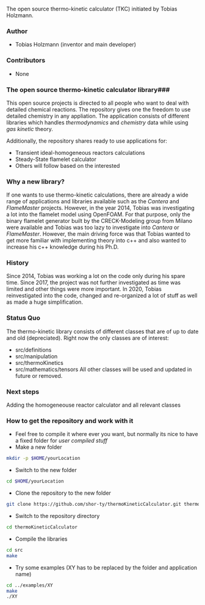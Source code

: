 The open source thermo-kinetic calculator (TKC) initiated by Tobias Holzmann.

### Author ###
* Tobias Holzmann (inventor and main developer)

### Contributors ###
* None

### The open source thermo-kinetic calculator library###
This open source projects is directed to all people who want to deal with detailed chemical reactions. The repository gives one the freedom to use detailed chemistry in any appliation. The application consists of different libraries which handles *thermodynamics* and *chemistry* data while using *gas kinetic* theory.

Additionally, the repository shares ready to use applications for:
* Transient ideal-homogeneous reactors calculations
* Steady-State flamelet calculator
* Others will follow based on the interested

### Why a new library? ###
If one wants to use thermo-kinetic calculations, there are already a wide range of applications and libraries available such as the *Cantera* and *FlameMaster* projects. However, in the year 2014, Tobias was investigating a lot into the flamelet model using OpenFOAM. For that purpose, only the binary flamelet generator built by the CRECK-Modeling group from Milano were available and Tobias was too lazy to investigate into *Cantera* or *FlameMaster*. However, the main driving force was that Tobias wanted to get more familiar with implementing theory into c++ and also wanted to increase his c++ knowledge during his Ph.D.


### History ###
Since 2014, Tobias was working a lot on the code only during his spare time. Since 2017, the project was not further investigated as time was limited and other things were more important. In 2020, Tobias reinvestigated into the code, changed and re-organized a lot of stuff as well as made a huge simplification.

### Status Quo ###
The thermo-kinetic library consists of different classes that are of up to date and old (depreciated). Right now the only classes are of interest:
* src/definitions
* src/manipulation
* src/thermoKinetics
* src/mathematics/tensors
All other classes will be used and updated in future or removed.

### Next steps ###
Adding the homogeneouse reactor calculator and all relevant classes

### How to get the repository and work with it ###
* Feel free to compile it where ever you want, but normally its nice to have a fixed folder for _user compiled stuff_
* Make a new folder

```bash
mkdir -p $HOME/yourLocation
```

* Switch to the new folder

```bash
cd $HOME/yourLocation
```

* Clone the repository to the new folder

```bash
git clone https://github.com/shor-ty/thermoKineticCalculator.git thermoKineticCalculator
```

* Switch to the repository directory

```bash
cd thermoKineticCalculator
```

* Compile the libraries

```bash
cd src
make
```

* Try some examples (XY has to be replaced by the folder and application name)

```bash
cd ../examples/XY
make
./XY
```
